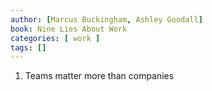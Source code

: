 ```yaml
---
author: [Marcus Buckingham, Ashley Goodall]
book: Nine Lies About Work
categories: [ work ]
tags: []
---
```

1. Teams matter more than companies
